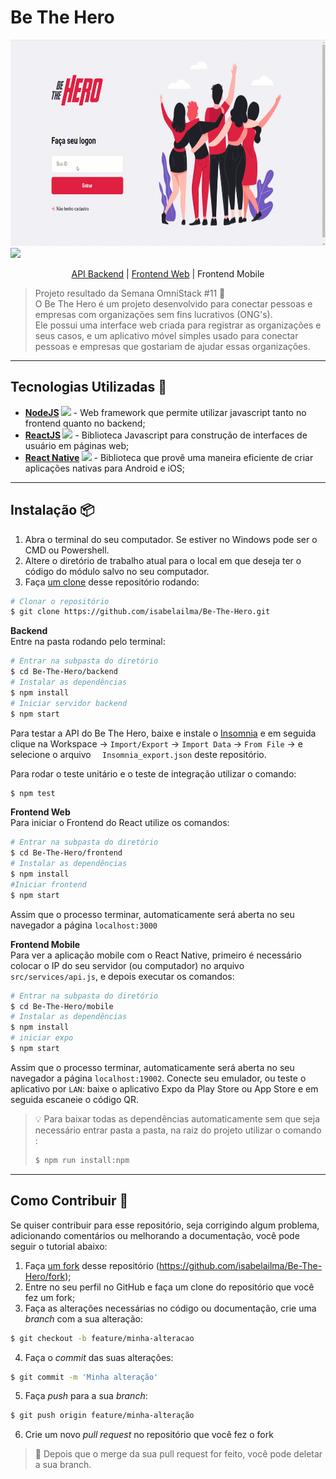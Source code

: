 # Be The Hero
<div class="preview">
    <img height="330" src="BeTheHeroWeb.gif">
    <img height="330" src="BeTheHeroMobile.gif">
</div>

<p align="center">
    <a href="https://back-end-bethehero.herokuapp.com/ongs">API Backend</a> |
    <a href="https://imahero.netlify.app/">Frontend Web</a> |
    Frontend Mobile
</p>

> Projeto resultado da Semana OmniStack #11 🚀  
O Be The Hero é um projeto desenvolvido para conectar pessoas e empresas com organizações sem fins lucrativos (ONG's).  
Ele possui uma interface web criada para registrar as organizações e seus casos, e um aplicativo móvel simples usado para conectar pessoas e empresas que gostariam de ajudar essas organizações.

---

## Tecnologias Utilizadas 🎯

- **[NodeJS](https://nodejs.org) <img src="https://cdn4.iconfinder.com/data/icons/logos-and-brands/512/233_Node_Js_logo-16.png">** - Web framework que permite utilizar javascript tanto no frontend quanto no backend;
- **[ReactJS](https://reactjs.org) <img src="https://cdn4.iconfinder.com/data/icons/logos-3/600/React.js_logo-16.png">** - Biblioteca Javascript para construção de interfaces de usuário em páginas web;
- **[React Native](https://reactnative.dev) <img src="https://cdn2.iconfinder.com/data/icons/science-162/512/486_Physics_React_Science-16.png">** - Biblioteca que provê uma maneira eficiente de criar aplicações nativas para Android e iOS;

---

## Instalação 📦

1. Abra o terminal do seu computador. Se estiver no Windows pode ser o CMD ou Powershell.
2. Altere o diretório de trabalho atual para o local em que deseja ter o código do módulo salvo no seu computador.
3. Faça [um clone](https://help.github.com/pt/github/creating-cloning-and-archiving-repositories/cloning-a-repository) desse repositório rodando:
```sh
# Clonar o repositório
$ git clone https://github.com/isabelailma/Be-The-Hero.git
```

**Backend**  
Entre na pasta rodando pelo terminal:
```sh
# Entrar na subpasta do diretório
$ cd Be-The-Hero/backend
# Instalar as dependências
$ npm install
# Iniciar servidor backend
$ npm start
```
Para testar a API do Be The Hero, baixe e instale o [Insomnia](https://insomnia.rest/download/) e em seguida clique na Workspace → `Import/Export` → `Import Data` → `From File` → e selecione o arquivo ` 	Insomnia_export.json` deste repositório.

 Para rodar o teste unitário e o teste de integração utilizar o comando:
 ```sh
$ npm test
 ```

**Frontend Web**  
Para iniciar o Frontend do React utilize os comandos:
```sh
# Entrar na subpasta do diretório
$ cd Be-The-Hero/frontend
# Instalar as dependências
$ npm install
#Iniciar frontend
$ npm start
```
Assim que o processo terminar, automaticamente será aberta no seu navegador a página `localhost:3000`

**Frontend Mobile**  
Para ver a aplicação mobile com o React Native, primeiro é necessário colocar o IP do seu servidor (ou computador) no arquivo `src/services/api.js`, e depois executar os comandos:
```sh
# Entrar na subpasta do diretório
$ cd Be-The-Hero/mobile
# Instalar as dependências
$ npm install
# iniciar expo
$ npm start
```
Assim que o processo terminar, automaticamente será aberta no seu navegador a página `localhost:19002`. Conecte seu emulador, ou teste o aplicativo por `LAN`: baixe o aplicativo Expo da Play Store ou App Store e em seguida escaneie o código QR.

> 💡 Para baixar todas as dependências automaticamente sem que seja necessário entrar pasta a pasta, na raiz do projeto utilizar o comando :
> ```sh
> $ npm run install:npm
> ```

---

## Como Contribuir 🧩

Se quiser contribuir para esse repositório, seja corrigindo algum problema, adicionando comentários ou melhorando a documentação, você pode seguir o tutorial abaixo:

1. Faça [um fork](https://help.github.com/pt/github/getting-started-with-github/fork-a-repo) desse repositório (<https://github.com/isabelailma/Be-The-Hero/fork>);
2. Entre no seu perfil no GitHub e faça um clone do repositório que você fez um fork;
3. Faça as alterações necessárias no código ou documentação, crie uma _branch_ com a sua alteração:
```sh
$ git checkout -b feature/minha-alteracao
```
4. Faça o _commit_ das suas alterações:
```sh
$ git commit -m 'Minha alteração'
```
5. Faça _push_ para a sua _branch_:
```sh
$ git push origin feature/minha-alteração
```
6. Crie um novo _pull request_ no repositório que você fez o fork

> 🚩 Depois que o merge da sua pull request for feito, você pode deletar a sua branch.
